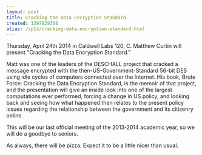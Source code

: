 ```yaml
---
layout: post
title: Cracking the Data Encryption Standard
created: 1397829368
alias: /sp14/cracking-data-encryption-standard.html
---
```

Thursday, April 24th 2014 in Caldwell Labs 120, C. Matthew Curtin will present "Cracking the Data Encryption Standard."

Matt was one of the leaders of the DESCHALL project that cracked a message encrypted with the then-US-Government-Standard 56-bit DES using idle cycles of computers connected over the Internet. His book, Brute Force: Cracking the Data Encryption Standard, is the memoir of that project, and the presentation will give an inside look into one of the largest computations ever performed, forcing a change in US policy, and looking back and seeing how what happened then relates to the present policy issues regarding the relationship between the government and its citizenry online.

This will be our last official meeting of the 2013-2014 academic year, so we will do a goodbye to seniors.

As always, there will be pizza. Expect it to be a little nicer than usual.
